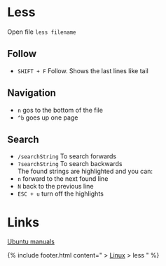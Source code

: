 # Less
Open file `less filename`

## Follow
* `SHIFT + F`	Follow. Shows the last lines like tail

## Navigation
* `n` gos to the bottom of the file
* `^b` goes up one page

## Search
* `/searchString` To search forwards
* `?searchString` To search backwards  
The found strings are highlighted and you can:
* `n` forward to the next found line
* `N` back to the previous line
* `ESC + u` turn off the highlights

# Links
[Ubuntu manuals](http://manpages.ubuntu.com/manpages/wily/man1/less.1.html)

{% include footer.html content=" > [Linux](/linux) > less " %}
